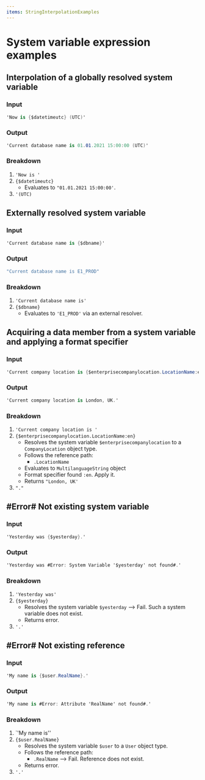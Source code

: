 ```yaml
---
items: StringInterpolationExamples
---
```


# System variable expression examples

## Interpolation of a globally resolved system variable

### Input
```cs
'Now is {$datetimeutc} (UTC)'
```

### Output
```cs
'Current database name is 01.01.2021 15:00:00 (UTC)'
```

### Breakdown
1. `'Now is '`
2. `{$datetimeutc}`
    * Evaluates to `"01.01.2021 15:00:00'`.
3. `'(UTC)`

## Externally resolved system variable

### Input
```cs
'Current database name is {$dbname}'
```

### Output
```cs
"Current database name is E1_PROD"
```

### Breakdown
1. `'Current database name is'`
2. `{$dbname}`
    * Evaluates to `'E1_PROD'` via an external resolver.

## Acquiring a data member from a system variable and applying a format specifier

### Input
```cs
'Current company location is {$enterprisecompanylocation.LocationName:en}.'
```

### Output
```cs
'Current company location is London, UK.'
```

### Breakdown
1. `'Current company location is '`
2. `{$enterprisecompanylocation.LocationName:en}`
    * Resolves the system variable `$enterprisecompanylocation` to a `CompanyLocation` object type.
    * Follows the reference path:
        * `.LocationName`
    * Evaluates to `MultilanguageString` object
    * Format specifier found `:en`. Apply it.
    * Returns  `"London, UK'`
3. `"."`

## #Error# Not existing system variable

### Input
```cs
'Yesterday was {$yesterday}.'
```

### Output
```cs
'Yesterday was #Error: System Variable '$yesterday' not found#.'
```

### Breakdown
1. `'Yesterday was'`
2. `{$yesterday}`
    * Resolves the system variable `$yesterday` --> Fail. Such a system variable does not exist.
    * Returns error.
3. `'.'`

## #Error# Not existing reference

### Input
```cs
'My name is {$user.RealName}.'
```

### Output
```cs
'My name is #Error: Attribute 'RealName' not found#.'
```

### Breakdown
1. `'My name is''
2. `{$user.RealName}`
    * Resolves the system variable `$user` to a `User` object type.
    * Follows the reference path:
        * `.RealName` --> Fail. Reference does not exist.
    * Returns error.
3. `'.'`
